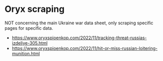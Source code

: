# Oryx scraping

NOT concerning the main Ukraine war data sheet, only scraping specific pages
for specific data.

- https://www.oryxspioenkop.com/2022/11/tracking-threat-russias-izdeliye-305.html
- https://www.oryxspioenkop.com/2022/11/hit-or-miss-russian-loitering-munition.html

